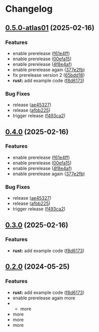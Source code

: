 # Changelog

## [0.5.0-atlas01](https://github.com/mburgosh/release-please-monorepo-example/compare/hello_rust-v0.4.0-atlas01...hello_rust@v0.5.0-atlas01) (2025-02-16)


### Features

* enable prerelease ([f61e4ff](https://github.com/mburgosh/release-please-monorepo-example/commit/f61e4ff9cc82a7685207c29202a2a74c414d4212))
* enable prerelease ([00efa15](https://github.com/mburgosh/release-please-monorepo-example/commit/00efa15187ad981e24c0592292e5a3133383d381))
* enable prerelease ([4f8e4af](https://github.com/mburgosh/release-please-monorepo-example/commit/4f8e4af81fae4a4c43d70c3238ea7a99f717f7a2))
* enable prerelease again ([377e2fb](https://github.com/mburgosh/release-please-monorepo-example/commit/377e2fbf93b00f3f095af92b527c7f102ae6ed8f))
* fix prerelease version 2 ([65bdd18](https://github.com/mburgosh/release-please-monorepo-example/commit/65bdd187d123ac548622164e78c5475211e3509c))
* **rust:** add example code ([f8d6173](https://github.com/mburgosh/release-please-monorepo-example/commit/f8d61736e63e4c1baf1d881c50556fa0ba6829d0))


### Bug Fixes

* release ([ae45327](https://github.com/mburgosh/release-please-monorepo-example/commit/ae453276de8ce6227acd07db2e880855ae739c38))
* release ([afbb225](https://github.com/mburgosh/release-please-monorepo-example/commit/afbb225077f5118cd0c41598fab9b8dc66a9cb8e))
* trigger release ([f493ca2](https://github.com/mburgosh/release-please-monorepo-example/commit/f493ca2c798ef4e81f37b5cacb4769cd6a7b9a85))

## [0.4.0](https://github.com/mburgosh/release-please-monorepo-example/compare/hello_rust@v0.3.0...hello_rust@v0.4.0) (2025-02-16)


### Features

* enable prerelease ([f61e4ff](https://github.com/mburgosh/release-please-monorepo-example/commit/f61e4ff9cc82a7685207c29202a2a74c414d4212))
* enable prerelease ([00efa15](https://github.com/mburgosh/release-please-monorepo-example/commit/00efa15187ad981e24c0592292e5a3133383d381))
* enable prerelease ([4f8e4af](https://github.com/mburgosh/release-please-monorepo-example/commit/4f8e4af81fae4a4c43d70c3238ea7a99f717f7a2))
* enable prerelease again ([377e2fb](https://github.com/mburgosh/release-please-monorepo-example/commit/377e2fbf93b00f3f095af92b527c7f102ae6ed8f))


### Bug Fixes

* release ([ae45327](https://github.com/mburgosh/release-please-monorepo-example/commit/ae453276de8ce6227acd07db2e880855ae739c38))
* release ([afbb225](https://github.com/mburgosh/release-please-monorepo-example/commit/afbb225077f5118cd0c41598fab9b8dc66a9cb8e))
* trigger release ([f493ca2](https://github.com/mburgosh/release-please-monorepo-example/commit/f493ca2c798ef4e81f37b5cacb4769cd6a7b9a85))

## [0.3.0](https://github.com/mburgosh/release-please-monorepo-example/compare/hello_rust-v0.2.0...hello_rust@v0.3.0) (2025-02-16)


### Features

* **rust:** add example code ([f8d6173](https://github.com/mburgosh/release-please-monorepo-example/commit/f8d61736e63e4c1baf1d881c50556fa0ba6829d0))

## [0.2.0](https://github.com/amarjanica/release-please-monorepo-example/compare/hello_rust-v0.1.0...hello_rust@v0.2.0) (2024-05-25)


### Features

* **rust:** add example code ([f8d6173](https://github.com/amarjanica/release-please-monorepo-example/commit/f8d61736e63e4c1baf1d881c50556fa0ba6829d0))
* enable prerelease again more
* * more
* more
* more
* more
